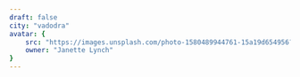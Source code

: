 ```yaml
---
draft: false
city: "vadodra"
avatar: {
    src: "https://images.unsplash.com/photo-1580489944761-15a19d654956?&fit=crop&w=280",
    owner: "Janette Lynch"
}
---
```

